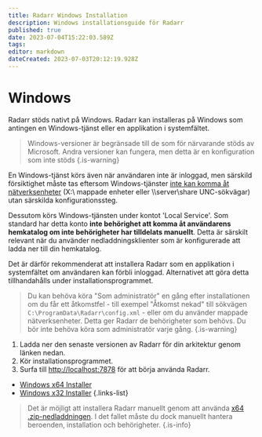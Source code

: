 ```yaml
---
title: Radarr Windows Installation
description: Windows installationsguide för Radarr
published: true
date: 2023-07-04T15:22:03.589Z
tags: 
editor: markdown
dateCreated: 2023-07-03T20:12:19.928Z
---
```


# Windows

Radarr stöds nativt på Windows. Radarr kan installeras på Windows som antingen en Windows-tjänst eller en applikation i systemfältet.
> Windows-versioner är begränsade till de som för närvarande stöds av Microsoft. Andra versioner kan fungera, men detta är en konfiguration som inte stöds
{.is-warning}

En Windows-tjänst körs även när användaren inte är inloggad, men särskild försiktighet måste tas eftersom Windows-tjänster [inte kan komma åt nätverksenheter](https://learn.microsoft.com/en-us/windows/win32/services/services-and-redirected-drives) (X:\ mappade enheter eller \\\server\share UNC-sökvägar) utan särskilda konfigurationssteg.

Dessutom körs Windows-tjänsten under kontot 'Local Service'. Som standard har detta konto **inte behörighet att komma åt användarens hemkatalog om inte behörigheter har tilldelats manuellt**. Detta är särskilt relevant när du använder nedladdningsklienter som är konfigurerade att ladda ner till din hemkatalog.

Det är därför rekommenderat att installera Radarr som en applikation i systemfältet om användaren kan förbli inloggad. Alternativet att göra detta tillhandahålls under installationsprogrammet.

> Du kan behöva köra "Som administratör" en gång efter installationen om du får ett åtkomstfel - till exempel "Åtkomst nekad" till sökvägen `C:\ProgramData\Radarr\config.xml` - eller om du använder mappade nätverksenheter. Detta ger Radarr de behörigheter som behövs. Du bör inte behöva köra som administratör varje gång.
{.is-warning}

1. Ladda ner den senaste versionen av Radarr för din arkitektur genom länken nedan.
1. Kör installationsprogrammet.
1. Surfa till <http://localhost:7878> för att börja använda Radarr.

- [Windows x64 Installer](https://radarr.servarr.com/v1/update/master/updatefile?os=windows&runtime=netcore&arch=x64&installer=true)
- [Windows x32 Installer](https://radarr.servarr.com/v1/update/master/updatefile?os=windows&runtime=netcore&arch=x86&installer=true)
{.links-list}

> Det är möjligt att installera Radarr manuellt genom att använda [x64 .zip-nedladdningen](https://radarr.servarr.com/v1/update/master/updatefile?os=windows&runtime=netcore&arch=x64). I det fallet måste du dock manuellt hantera beroenden, installation och behörigheter.
{.is-info}